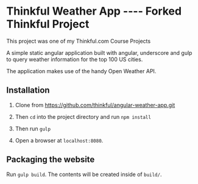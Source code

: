 # Thinkful Weather App ---- Forked Thinkful Project

This project was one of my Thinkful.com Course Projects

A simple static angular application built with angular, underscore and gulp
to query weather information for the top 100 US cities.

The application makes use of the handy Open Weather API.

## Installation

1. Clone from https://github.com/thinkful/angular-weather-app.git

2. Then `cd` into the project directory and run `npm install`

3. Then run `gulp`

4. Open a browser at `localhost:8080`.

## Packaging the website

Run `gulp build`. The contents will be created inside of `build/`.
